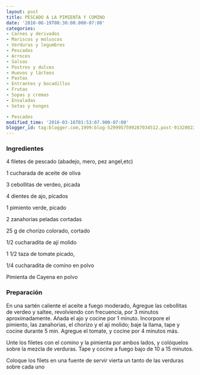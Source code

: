 ```yaml
---
layout: post
title: PESCADO A LA PIMIENTA Y COMINO
date: '2010-06-19T08:30:00.000-07:00'
categories:
- Carnes y derivados
- Mariscos y moluscos
- Verduras y legumbres
- Pescados
- Arroces
- Salsas
- Postres y dulces
- Huevos y lácteos
- Pastas
- Entrantes y bocadillos
- Frutas
- Sopas y cremas
- Ensaladas
- Setas y hongos

- Pescados
modified_time: '2016-03-16T01:53:07.900-07:00'
blogger_id: tag:blogger.com,1999:blog-5299957599287034512.post-9132802284008942742
---
```


<h3>Ingredientes</h3>

4 filetes de pescado (abadejo, mero, pez angel,etc)

1 cucharada de aceite de oliva

3 cebollitas de verdeo, picada

4 dientes de ajo, picados

1 pimiento verde, picado

2 zanahorias peladas cortadas

25 g de chorizo colorado, cortado

1/2 cucharadita de ají molido

1 1/2 taza de tomate picado,

1/4 cucharadita de comino en polvo

Pimienta de Cayena en polvo

<h3>Preparación</h3>

En una sartén caliente el aceite a fuego moderado, Agregue las cebollitas de verdeo y saltee, revolviendo con frecuencia, por 3 minutos aproximadamente. Añada el ajo y cocine por 1 minuto. Incorpore el pimiento, las zanahorias, el chorizo y el ají molido; baje la llama, tape y cocine durante 5 min. Agregue el tomate, y cocine por 4 minutos más.

Unte los filetes con el comino y la pimienta por ambos lados, y colóquelos sobre la mezcla de verduras. Tape y cocine a fuego bajo de 10 a 15 minutos.

Coloque los filets en una fuente de servir vierta un tanto de las verduras sobre cada uno

